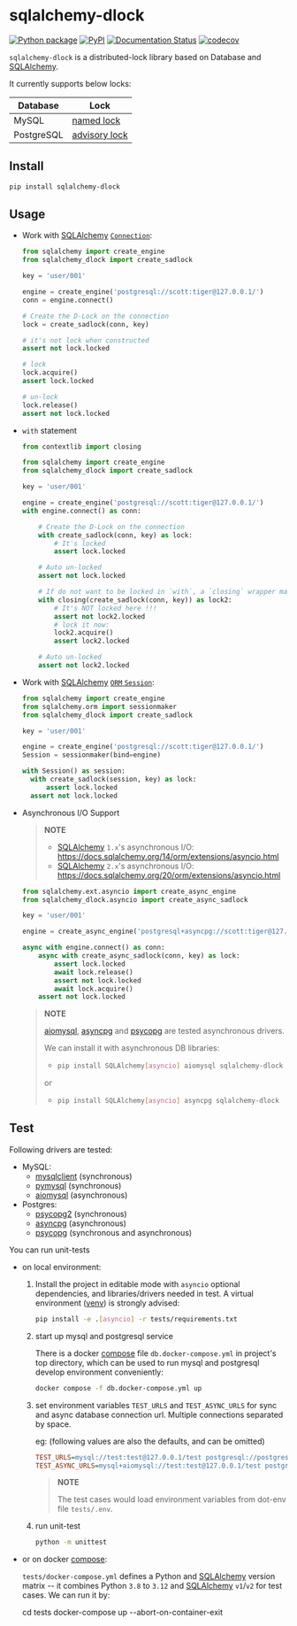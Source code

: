 # sqlalchemy-dlock

[![Python package](https://github.com/tanbro/sqlalchemy-dlock/actions/workflows/python-package.yml/badge.svg)](https://github.com/tanbro/sqlalchemy-dlock/actions/workflows/python-package.yml)
[![PyPI](https://img.shields.io/pypi/v/sqlalchemy-dlock)](https://pypi.org/project/sqlalchemy-dlock/)
[![Documentation Status](https://readthedocs.org/projects/sqlalchemy-dlock/badge/?version=latest)](https://sqlalchemy-dlock.readthedocs.io/en/latest/)
[![codecov](https://codecov.io/gh/tanbro/sqlalchemy-dlock/branch/main/graph/badge.svg)](https://codecov.io/gh/tanbro/sqlalchemy-dlock)

`sqlalchemy-dlock` is a distributed-lock library based on Database and [SQLAlchemy][].

It currently supports below locks:

 Database  |                                             Lock
---------- | ---------------------------------------------------------------------------------------------
MySQL      | [named lock](https://dev.mysql.com/doc/refman/en/locking-functions.html)
PostgreSQL | [advisory lock](https://www.postgresql.org/docs/current/explicit-locking.html#ADVISORY-LOCKS)

## Install

```bash
pip install sqlalchemy-dlock
```

## Usage

- Work with [SQLAlchemy][] [`Connection`](https://docs.sqlalchemy.org/20/core/connections.html):

  ```python
  from sqlalchemy import create_engine
  from sqlalchemy_dlock import create_sadlock

  key = 'user/001'

  engine = create_engine('postgresql://scott:tiger@127.0.0.1/')
  conn = engine.connect()

  # Create the D-Lock on the connection
  lock = create_sadlock(conn, key)

  # it's not lock when constructed
  assert not lock.locked

  # lock
  lock.acquire()
  assert lock.locked

  # un-lock
  lock.release()
  assert not lock.locked
  ```

- `with` statement

  ```python
  from contextlib import closing

  from sqlalchemy import create_engine
  from sqlalchemy_dlock import create_sadlock

  key = 'user/001'

  engine = create_engine('postgresql://scott:tiger@127.0.0.1/')
  with engine.connect() as conn:

      # Create the D-Lock on the connection
      with create_sadlock(conn, key) as lock:
          # It's locked
          assert lock.locked

      # Auto un-locked
      assert not lock.locked

      # If do not want to be locked in `with`, a `closing` wrapper may help
      with closing(create_sadlock(conn, key)) as lock2:
          # It's NOT locked here !!!
          assert not lock2.locked
          # lock it now:
          lock2.acquire()
          assert lock2.locked

      # Auto un-locked
      assert not lock2.locked
  ```

- Work with [SQLAlchemy][] [`ORM` `Session`](https://docs.sqlalchemy.org/en/20/orm/session.html):

  ```python
  from sqlalchemy import create_engine
  from sqlalchemy.orm import sessionmaker
  from sqlalchemy_dlock import create_sadlock

  key = 'user/001'

  engine = create_engine('postgresql://scott:tiger@127.0.0.1/')
  Session = sessionmaker(bind=engine)

  with Session() as session:
    with create_sadlock(session, key) as lock:
        assert lock.locked
    assert not lock.locked
  ```

- Asynchronous I/O Support

  > **NOTE**
  >
  > - [SQLAlchemy][] `1.x`'s asynchronous I/O: <https://docs.sqlalchemy.org/14/orm/extensions/asyncio.html>
  > - [SQLAlchemy][] `2.x`'s asynchronous I/O: <https://docs.sqlalchemy.org/20/orm/extensions/asyncio.html>

  ```python
  from sqlalchemy.ext.asyncio import create_async_engine
  from sqlalchemy_dlock.asyncio import create_async_sadlock

  key = 'user/001'

  engine = create_async_engine('postgresql+asyncpg://scott:tiger@127.0.0.1/')

  async with engine.connect() as conn:
      async with create_async_sadlock(conn, key) as lock:
          assert lock.locked
          await lock.release()
          assert not lock.locked
          await lock.acquire()
      assert not lock.locked
  ```

  > **NOTE**
  >
  > [aiomysql][], [asyncpg][] and [psycopg][] are tested asynchronous drivers.
  >
  > We can install it with asynchronous DB libraries:
  >
  > - ```bash
  >   pip install SQLAlchemy[asyncio] aiomysql sqlalchemy-dlock
  >   ```
  >
  > or
  >
  > - ```bash
  >   pip install SQLAlchemy[asyncio] asyncpg sqlalchemy-dlock
  >   ```

## Test

Following drivers are tested:

- MySQL:
  - [mysqlclient][] (synchronous)
  - [pymysql][] (synchronous)
  - [aiomysql][] (asynchronous)
- Postgres:
  - [psycopg2][] (synchronous)
  - [asyncpg][] (asynchronous)
  - [psycopg][] (synchronous and asynchronous)

You can run unit-tests

- on local environment:

  1. Install the project in editable mode with `asyncio` optional dependencies, and libraries/drivers needed in test. A virtual environment ([venv][]) is strongly advised:

     ```bash
     pip install -e .[asyncio] -r tests/requirements.txt
     ```

  1. start up mysql and postgresql service

     There is a docker [compose][] file `db.docker-compose.yml` in project's top directory,
     which can be used to run mysql and postgresql develop environment conveniently:

     ```bash
     docker compose -f db.docker-compose.yml up
     ```

  1. set environment variables `TEST_URLS` and `TEST_ASYNC_URLS` for sync and async database connection url.
     Multiple connections separated by space.

     eg: (following values are also the defaults, and can be omitted)

     ```ini
     TEST_URLS=mysql://test:test@127.0.0.1/test postgresql://postgres:test@127.0.0.1/
     TEST_ASYNC_URLS=mysql+aiomysql://test:test@127.0.0.1/test postgresql+asyncpg://postgres:test@127.0.0.1/
     ```

     > **NOTE**
     >
     > The test cases would load environment variables from dot-env file `tests/.env`.

  1. run unit-test

     ```bash
     python -m unittest
     ```

- or on docker [compose][]:

  `tests/docker-compose.yml` defines a Python and [SQLAlchemy][] version matrix -- it combines Python `3.8` to `3.12` and [SQLAlchemy][] `v1`/`v2` for test cases. We can run it by:

    cd tests
    docker-compose up --abort-on-container-exit

[SQLAlchemy]: https://www.sqlalchemy.org/ "The Python SQL Toolkit and Object Relational Mapper"
[venv]: https://docs.python.org/library/venv.html "The venv module supports creating lightweight “virtual environments”, each with their own independent set of Python packages installed in their site directories. "
[mysqlclient]: https://pypi.org/project/mysqlclient/ "Python interface to MySQL"
[psycopg2]: https://pypi.org/project/psycopg2/ "PostgreSQL database adapter for Python"
[psycopg]: https://pypi.org/project/psycopg/ "Psycopg 3 is a modern implementation of a PostgreSQL adapter for Python."
[aiomysql]: https://pypi.org/project/aiomysql/ "aiomysql is a “driver” for accessing a MySQL database from the asyncio (PEP-3156/tulip) framework."
[asyncpg]: https://pypi.org/project/asyncpg/ "asyncpg is a database interface library designed specifically for PostgreSQL and Python/asyncio. "
[pymysql]: https://pypi.org/project/pymysql/ "Pure Python MySQL Driver"
[compose]: https://docs.docker.com/compose/ "Compose is a tool for defining and running multi-container Docker applications."
